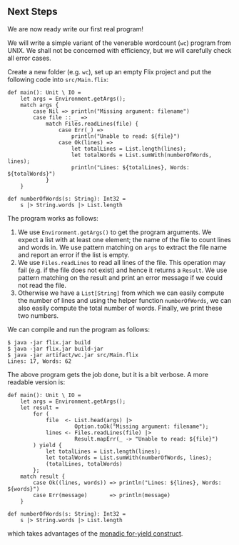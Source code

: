 ## Next Steps

We are now ready write our first real program! 

We will write a simple variant of the venerable wordcount (`wc`) program from
UNIX. We shall not be concerned with efficiency, but we will carefully check all 
error cases. 

Create a new folder (e.g. `wc`), set up an empty Flix project and put the following code into `src/Main.flix`:

```flix
def main(): Unit \ IO = 
    let args = Environment.getArgs();
    match args {
        case Nil => println("Missing argument: filename")
        case file :: _ => 
            match Files.readLines(file) {
                case Err(_) => 
                    println("Unable to read: ${file}")
                case Ok(lines) => 
                    let totalLines = List.length(lines);
                    let totalWords = List.sumWith(numberOfWords, lines);
                    println("Lines: ${totalLines}, Words: ${totalWords}")
            }
    }

def numberOfWords(s: String): Int32 = 
    s |> String.words |> List.length
```

The program works as follows:

1. We use `Environment.getArgs()` to get the program arguments. We expect a list
   with at least one element; the name of the file to count lines and words in.
   We use pattern matching on `args` to extract the file name and report an
   error if the list is empty.
2. We use `Files.readLines` to read all lines of the file. This operation may
   fail (e.g. if the file does not exist) and hence it returns a `Result`. We use pattern matching on the result and print an error message if we could not read the file.
3. Otherwise we have a `List[String]` from which we can easily compute the
   number of lines and using the helper function `numberOfWords`, we can also
   easily compute the total number of words. Finally, we print these two numbers.

We can compile and run the program as follows:

```shell
$ java -jar flix.jar build    
$ java -jar flix.jar build-jar
$ java -jar artifact/wc.jar src/Main.flix
Lines: 17, Words: 62
```

The above program gets the job done, but it is a bit verbose. A more readable
version is:

```flix
def main(): Unit \ IO = 
    let args = Environment.getArgs();
    let result = 
        for (
            file  <- List.head(args) |> 
                     Option.toOk("Missing argument: filename");
            lines <- Files.readLines(file) |>
                     Result.mapErr(_ -> "Unable to read: ${file}")
        ) yield {
            let totalLines = List.length(lines);
            let totalWords = List.sumWith(numberOfWords, lines);
            (totalLines, totalWords)
        };
    match result {
        case Ok((lines, words)) => println("Lines: ${lines}, Words: ${words}")
        case Err(message)       => println(message)
    }

def numberOfWords(s: String): Int32 = 
    s |> String.words |> List.length
```

which takes advantages of the [monadic for-yield construct](./monadic-for-yield.md).
